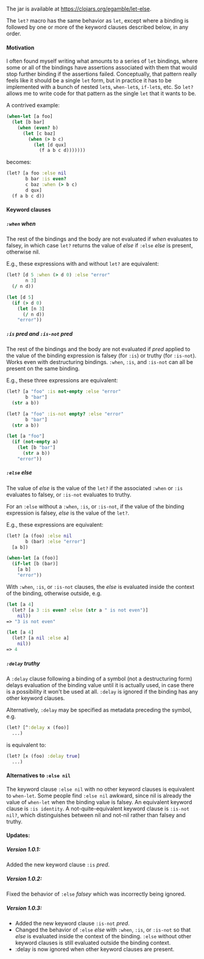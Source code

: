 The jar is available at https://clojars.org/egamble/let-else.

The `let?` macro has the same behavior as `let`, except where a binding is followed by one or more of the keyword clauses described below, in any order.

#### Motivation

I often found myself writing what amounts to a series of `let` bindings,
where some or all of the bindings have assertions associated with them that
would stop further binding if the assertions failed. Conceptually, that pattern
really feels like it should be a single `let` form, but in practice it
has to be implemented with a bunch of nested `let`s, `when-let`s, `if-let`s,
etc. So `let?` allows me to write code for that pattern as the single
`let` that it wants to be.

A contrived example:

```clojure
(when-let [a foo]
  (let [b bar]
    (when (even? b)
      (let [c baz]
        (when (> b c)
          (let [d qux]
            (f a b c d)))))))
```

becomes:

```clojure
(let? [a foo :else nil
       b bar :is even?
       c baz :when (> b c)
       d qux]
  (f a b c d))
```

#### Keyword clauses

##### `:when` _when_

The rest of the bindings and the body are not evaluated if _when_ evaluates to falsey,
in which case `let?` returns the value of _else_ if `:else` _else_ is present, otherwise nil.

E.g., these expressions with and without `let?` are equivalent:

```clojure
(let? [d 5 :when (> d 0) :else "error"
       n 3]
  (/ n d))

(let [d 5]
  (if (> d 0)
    (let [n 3]
      (/ n d))
    "error"))
```

##### `:is` _pred_ and `:is-not` _pred_

The rest of the bindings and the body are not evaluated if _pred_ applied to the value
of the binding expression is falsey (for `:is`) or truthy (for `:is-not`). Works even with
destructuring bindings. `:when`, `:is`, and `:is-not` can all be present on the same binding.

E.g., these three expressions are equivalent:

```clojure
(let? [a "foo" :is not-empty :else "error"
       b "bar"]
  (str a b))

(let? [a "foo" :is-not empty? :else "error"
       b "bar"]
  (str a b))

(let [a "foo"]
  (if (not-empty a)
    (let [b "bar"]
      (str a b))
    "error"))
```

##### `:else` _else_

The value of _else_ is the value of the `let?` if the associated `:when` or `:is` evaluates
to falsey, or `:is-not` evaluates to truthy.

For an `:else` without a `:when`, `:is`, or `:is-not`, if the value of the binding expression
is falsey, _else_ is the value of the `let?`.

E.g., these expressions are equivalent:

```clojure
(let? [a (foo) :else nil
       b (bar) :else "error"]
  [a b])

(when-let [a (foo)]
  (if-let [b (bar)]
    [a b]
    "error"))
```

With `:when`, `:is`, or `:is-not` clauses, the _else_ is evaluated inside the context of
the binding, otherwise outside, e.g.

```clojure
(let [a 4]
  (let? [a 3 :is even? :else (str a " is not even")]
    nil))
=> "3 is not even"

(let [a 4]
  (let? [a nil :else a]
    nil))
=> 4
```

##### `:delay` _truthy_

A `:delay` clause following a binding of a symbol (not a destructuring form) delays
evaluation of the binding value until it is actually used, in case there is a possibility
it won't be used at all. `:delay` is ignored if the binding has any other keyword clauses.

Alternatively, `:delay` may be specified as metadata preceding the symbol, e.g.

```clojure
(let? [^:delay x (foo)]
  ...)
```

is equivalent to:

```clojure
(let? [x (foo) :delay true]
  ...)
```

#### Alternatives to `:else nil`

The keyword clause `:else nil` with no other keyword clauses is equivalent to `when-let`.
Some people find `:else nil` awkward, since nil is already the value of `when-let` when
the binding value is falsey. An equivalent keyword clause is `:is identity`.
A not-quite-equivalent keyword clause is `:is-not nil?`, which distinguishes between nil
and not-nil rather than falsey and truthy.

#### Updates:

##### Version 1.0.1:

Added the new keyword clause `:is` _pred_.

##### Version 1.0.2:

Fixed the behavior of `:else` _falsey_ which was incorrectly being ignored.

##### Version 1.0.3:

* Added the new keyword clause `:is-not` _pred_.
* Changed the behavior of `:else` _else_ with `:when`, `:is`, or `:is-not` so that _else_ is evaluated inside the context of the binding. `:else` without other keyword clauses is still evaluated outside the binding context.
* :delay is now ignored when other keyword clauses are present.